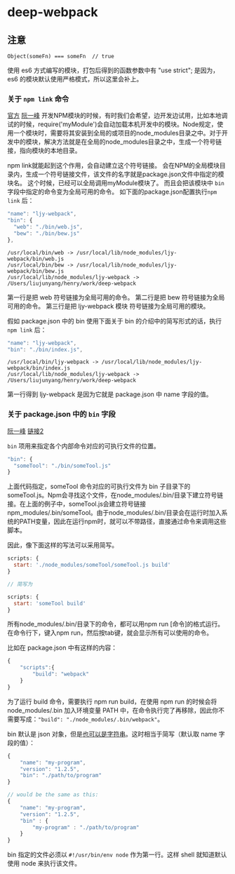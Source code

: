 # deep-webpack

## 注意
`Object(someFn) === someFn  // true`

使用 es6 方式编写的模块，打包后得到的函数参数中有 "use strict"; 是因为，es6 的模块默认使用严格模式，所以这里会补上。

### 关于 `npm link` 命令
[官方](https://docs.npmjs.com/cli/link)
[阮一峰](http://javascript.ruanyifeng.com/nodejs/npm.html#toc18)
开发NPM模块的时候，有时我们会希望，边开发边试用，比如本地调试的时候，require('myModule')会自动加载本机开发中的模块。Node规定，使用一个模块时，需要将其安装到全局的或项目的node_modules目录之中。对于开发中的模块，解决方法就是在全局的node_modules目录之中，生成一个符号链接，指向模块的本地目录。

npm link就能起到这个作用，会自动建立这个符号链接。
会在NPM的全局模块目录内，生成一个符号链接文件，该文件的名字就是package.json文件中指定的模块名。
这个时候，已经可以全局调用myModule模块了。
而且会把该模块中 `bin` 字段中指定的命令变为全局可用的命令。
如下面的package.json配置执行`npm link` 后：
```js
"name": "ljy-webpack",
"bin": {
  "web": "./bin/web.js",
  "bew": "./bin/bew.js"
},
```

```shell
/usr/local/bin/web -> /usr/local/lib/node_modules/ljy-webpack/bin/web.js
/usr/local/bin/bew -> /usr/local/lib/node_modules/ljy-webpack/bin/bew.js
/usr/local/lib/node_modules/ljy-webpack -> /Users/liujunyang/henry/work/deep-webpack
```
第一行是把 web 符号链接为全局可用的命令。
第二行是把 bew 符号链接为全局可用的命令。
第三行是把 ljy-webpack 模块 符号链接为全局可用的模块。

假如 package.json 中的 bin 使用下面关于 bin 的介绍中的简写形式的话，执行 `npm link` 后：
```js
"name": "ljy-webpack",
"bin": "./bin/index.js",
```

```shell
/usr/local/bin/ljy-webpack -> /usr/local/lib/node_modules/ljy-webpack/bin/index.js
/usr/local/lib/node_modules/ljy-webpack -> /Users/liujunyang/henry/work/deep-webpack
```
第一行得到 ljy-webpack 是因为它就是 package.json 中 name 字段的值。


### 关于 package.json 中的 `bin` 字段
[阮一峰](http://javascript.ruanyifeng.com/nodejs/packagejson.html#toc4)
[链接2](https://github.com/wy-ei/notebook/issues/42)

`bin` 项用来指定各个内部命令对应的可执行文件的位置。
```js
"bin": {
  "someTool": "./bin/someTool.js"
}
```

上面代码指定，someTool 命令对应的可执行文件为 bin 子目录下的 someTool.js。Npm会寻找这个文件，在node_modules/.bin/目录下建立符号链接。在上面的例子中，someTool.js会建立符号链接npm_modules/.bin/someTool。由于node_modules/.bin/目录会在运行时加入系统的PATH变量，因此在运行npm时，就可以不带路径，直接通过命令来调用这些脚本。

因此，像下面这样的写法可以采用简写。
```js
scripts: {  
  start: './node_modules/someTool/someTool.js build'
}

// 简写为

scripts: {  
  start: 'someTool build'
}
```
所有node_modules/.bin/目录下的命令，都可以用npm run [命令]的格式运行。在命令行下，键入npm run，然后按tab键，就会显示所有可以使用的命令。

比如在 package.json 中有这样的内容：
```js
{
    "scripts":{
        "build": "webpack"
    }
}
```
为了运行 build 命令，需要执行 npm run build，在使用 npm run 的时候会将 node_modules/.bin 加入环境变量 PATH 中，在命令执行完了再移除，因此你不需要写成：`"build": "./node_modules/.bin/webpack"`。

bin 默认是 json 对象，但是[也可以是字符串](https://docs.npmjs.com/files/package.json#bin)。这时相当于简写（默认取 name 字段的值）：
```js
{
	"name": "my-program",
	"version": "1.2.5",
	"bin": "./path/to/program" 
}

// would be the same as this:
{
	"name": "my-program",
	"version": "1.2.5",
	"bin" : {
		"my-program" : "./path/to/program"
	}
}
```

bin 指定的文件必须以 `#!/usr/bin/env node` 作为第一行。这样 shell 就知道默认使用 node 来执行该文件。





